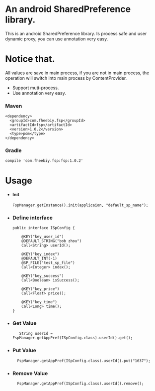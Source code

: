 # An android SharedPreference library.

This is an android SharedPreference library. Is process safe and user dynamic proxy, you can use annotation very easy.

# Notice that.

All values are save in main process, if you are not in main process, the operation will switch into main process by ContentProvider.
- Support muti-process.
- Use annotation very easy.
### Maven

	<dependency>
      <groupId>com.fheebiy.fsp</groupId>
      <artifactId>fsp</artifactId>
      <version>1.0.2</version>
      <type>pom</type>
	</dependency>

### Gradle
    compile 'com.fheebiy.fsp:fsp:1.0.2'


# Usage

- #### Init
        
      FspManager.getInstance().init(applicaion, "default_sp_name");
      
- ### Define interface


      public interface ISpConfig {

          @KEY("key_user_id")
          @DEFAULT_STRING("bob zhou")
          Call<String> userId();

          @KEY("key_index")
          @DEFAULT_INT(-1)
          @SP_FILE("test_sp_file")
          Call<Integer> index();

          @KEY("key_success")
          Call<Boolean> isSuccess();

          @KEY("key_price")
          Call<Float> price();

          @KEY("key_time")
          Call<Long> time();
      }
      
- ### Get Value

         String userId = FspManager.getAppPref(ISpConfig.class).userId().get();
         
- ### Put Value

        FspManager.getAppPref(ISpConfig.class).userId().put("1637");
        
- ### Remove Value
        
        FspManager.getAppPref(ISpConfig.class).userId().remove();
        
